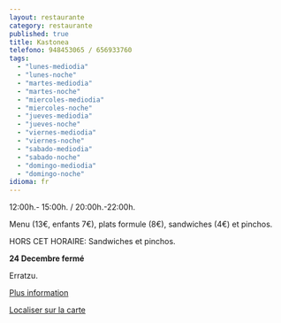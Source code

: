 ```yaml
---
layout: restaurante
category: restaurante
published: true
title: Kastonea
telefono: 948453065 / 656933760
tags: 
  - "lunes-mediodia"
  - "lunes-noche"
  - "martes-mediodia"
  - "martes-noche"
  - "miercoles-mediodia"
  - "miercoles-noche"
  - "jueves-mediodia"
  - "jueves-noche"
  - "viernes-mediodia"
  - "viernes-noche"
  - "sabado-mediodia"
  - "sabado-noche"
  - "domingo-mediodia"
  - "domingo-noche"
idioma: fr
---
```


12:00h.- 15:00h. / 20:00h.-22:00h.

Menu (13€, enfants 7€), plats formule (8€), sandwiches (4€) et pinchos.

HORS CET HORAIRE: Sandwiches et pinchos.

**24 Decembre fermé**

Erratzu.

[Plus information](http://www.consorciobertiz.org/consorcio/dondecomer/restaurantes/erratzu-es-0-181/restaurante-kastonea.html)

[Localiser sur la carte](https://maps.google.es/maps?q=restaurante+kastonea+erratzu&amp;hl=es&amp;ll=43.181491,-1.455774&amp;spn=0.010186,0.01929&amp;sll=43.357722,-1.413884&amp;sspn=0.081252,0.154324&amp;t=h&amp;hq=restaurante+kastonea&amp;hnear=Erratzu,+Navarra&amp;z=16&amp;iwloc=A "Restaurant Kastonea")